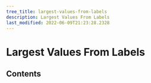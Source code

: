 ```yaml
---
tree_title: largest-values-from-labels
description: Largest Values From Labels
last_modified: 2022-06-09T21:23:28.2328
---
```


# Largest Values From Labels

## Contents
